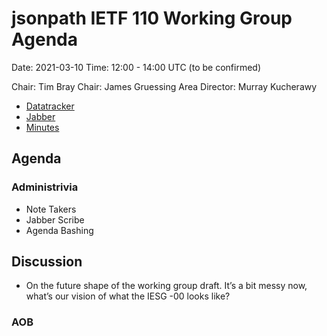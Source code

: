 # jsonpath IETF 110 Working Group Agenda

Date: 2021-03-10
Time: 12:00 - 14:00 UTC (to be confirmed)

Chair: Tim Bray
Chair: James Gruessing
Area Director: Murray Kucherawy

* [Datatracker](https://datatracker.ietf.org/group/jsonpath/about/)
* [Jabber](xmpp:jsonpath@jabber.ietf.org?join)
* [Minutes](https://codimd.ietf.org/notes-ietf-110-jsonpath)

## Agenda

### Administrivia

* Note Takers
* Jabber Scribe
* Agenda Bashing

## Discussion

* On the future shape of the working group draft.
  It’s a bit messy now, what’s our vision of what the IESG -00 looks like?

### AOB
